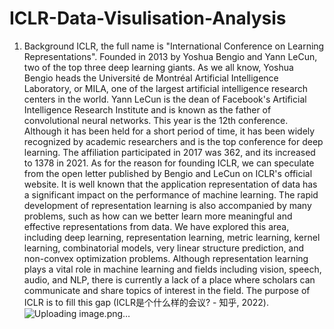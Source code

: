 # ICLR-Data-Visulisation-Analysis
1. Background 
ICLR, the full name is "International Conference on Learning Representations". Founded in 2013 by Yoshua Bengio and Yann LeCun, two of the top three deep learning giants. As we all know, Yoshua Bengio heads the Université de Montréal Artificial Intelligence Laboratory, or MILA, one of the largest artificial intelligence research centers in the world. Yann LeCun is the dean of Facebook's Artificial Intelligence Research Institute and is known as the father of convolutional neural networks. This year is the 12th conference. Although it has been held for a short period of time, it has been widely recognized by academic researchers and is the top conference for deep learning. The affiliation participated in 2017 was 362, and its increased to 1378 in 2021.
As for the reason for founding ICLR, we can speculate from the open letter published by Bengio and LeCun on ICLR's official website. It is well known that the application representation of data has a significant impact on the performance of machine learning. The rapid development of representation learning is also accompanied by many problems, such as how can we better learn more meaningful and effective representations from data. We have explored this area, including deep learning, representation learning, metric learning, kernel learning, combinatorial models, very linear structure prediction, and non-convex optimization problems. Although representation learning plays a vital role in machine learning and fields including vision, speech, audio, and NLP, there is currently a lack of a place where scholars can communicate and share topics of interest in the field. The purpose of ICLR is to fill this gap (ICLR是个什么样的会议? - 知乎, 2022).
![Uploading image.png…]()
